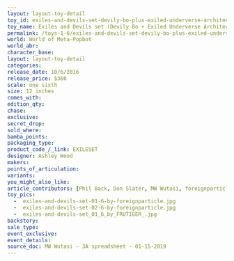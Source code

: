 ```yaml
---
layout: layout-toy-detail 
toy_id: exiles-and-devils-set-devily-bo-plus-exiled-underverse-architect-plus-stroll-botx
toy_name: Exiles and Devils set (Devily Bo + Exiled Underverse Architect + Stroll Botx)
permalink: /toys-1-6/exiles-and-devils-set-devily-bo-plus-exiled-underverse-architect-plus-stroll-botx.html
world: World of Meta-Popbot
world_abr: 
character_base: 
layout: layout-toy-detail
categories: 
release_date: 10/6/2016
release_price: $360 
scale: one sixth
size: 12 inches
comes_with: 
edition_qty: 
chase: 
exclusive: 
secret_drop: 
sold_where: 
bamba_points: 
packaging_type: 
product_code_/_link: EXILESET
designer: Ashley Wood
makers: 
points_of_articulation: 
variants: 
you_might_also_like: 
article_contributors: [Phil Back, Don Slater, MW Wutasi, foreignparticle, frutiger_]
toy_pics: 
  -  exiles-and-devils-set-01-6-by-foreignparticle.jpg
  -  exiles-and-devils-set-02-6-by-foreignparticle.jpg
  -  exiles-and-devils-set_01_6_by_FRUTIGER_.jpg
backstory: 
sale_type: 
event_exclusive: 
event_details: 
source_doc: MW Wutasi - 3A spreadsheet - 01-15-2019
---
```

